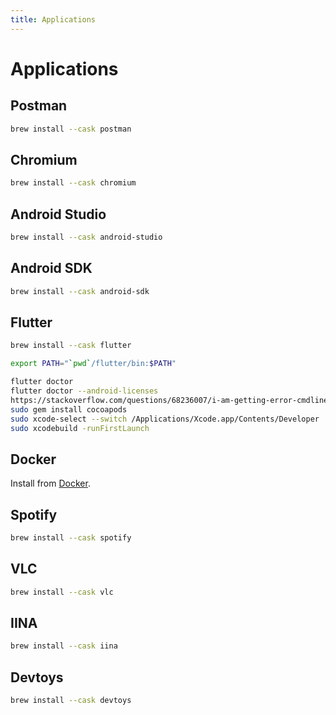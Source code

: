 ```yaml
---
title: Applications
---
```


# Applications

## Postman

```bash
brew install --cask postman
```

## Chromium

```bash
brew install --cask chromium
```

## Android Studio

```bash
brew install --cask android-studio
```

## Android SDK

```bash
brew install --cask android-sdk
```

## Flutter

```bash
brew install --cask flutter
```

```bash
export PATH="`pwd`/flutter/bin:$PATH"
```

```bash
flutter doctor
flutter doctor --android-licenses
https://stackoverflow.com/questions/68236007/i-am-getting-error-cmdline-tools-component-is-missing-after-installing-flutter
sudo gem install cocoapods
sudo xcode-select --switch /Applications/Xcode.app/Contents/Developer
sudo xcodebuild -runFirstLaunch
```

## Docker

Install from [Docker](https://docs.docker.com/docker-for-mac/install/).


## Spotify

```bash
brew install --cask spotify
```

## VLC

```bash
brew install --cask vlc
```

## IINA

```bash
brew install --cask iina
```

## Devtoys

```bash
brew install --cask devtoys
```